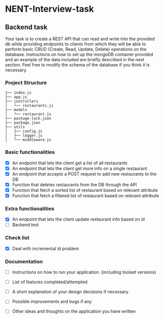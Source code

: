 # NENT-Interview-task

## Backend task 

Your task is to create a REST API that can read and write into the provided db while providing endpoints to clients from which they will be able to perform basic CRUD (Create, Read, Update, Delete) operations on the database. Instructions on how to set up the mongoDB container provided and an example of the data included are briefly described in the next section. Feel free to modify the schema of the database if you think it is necessary.


### Project Structure

```
├── index.js
├── app.js
├── controllers
│   └── restaurants.js
├── models
│   └── restaurant.js
├── package-lock.json
├── package.json
├── utils
│   ├── config.js
│   ├── logger.js
│   └── middleware.js
```

### Basic functionalities

- [x] An endpoint that lets the client get a list of all restaurants
- [x] An endpoint that lets the client get more info on a single restaurant
- [x] An endpoint that accepts a POST request to add new restaurants to the DB
- [x] Function that deletes restaurants from the DB through the API
- [x] Function that fetch a sorted list of restaurant based on relevant attribute
- [x] Function that fetch a filtered list of restaurant based on relevant attribute

### Extra functionalities

- [x] An endpoint that lets the client update restaurant info based on id
- [ ] Backend test

### Check list

- [x] Deal with incremental id problem

### Documentation

- [ ] Instructions on how to run your application. (including toolset versions)
- [ ] List of features completed/attempted
- [ ] A short explanation of your design decisions if necessary
- [ ] Possible improvements and bugs if any
- [ ] Other ideas and thoughts on the application you have written


